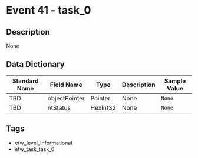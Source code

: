 # Event 41 - task_0

## Description
None

## Data Dictionary
|Standard Name|Field Name|Type|Description|Sample Value|
|---|---|---|---|---|
|TBD|objectPointer|Pointer|None|`None`|
|TBD|ntStatus|HexInt32|None|`None`|

## Tags
* etw_level_Informational
* etw_task_task_0